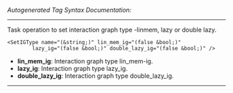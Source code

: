 _Autogenerated Tag Syntax Documentation:_

---
Task operation to set interaction graph type -linmem, lazy or double lazy.

```
<SetIGType name="(&string;)" lin_mem_ig="(false &bool;)"
        lazy_ig="(false &bool;)" double_lazy_ig="(false &bool;)" />
```

-   **lin_mem_ig**: Interaction graph type lin_mem-ig.
-   **lazy_ig**: Interaction graph type lazy_ig.
-   **double_lazy_ig**: Interaction graph type double_lazy_ig.

---
